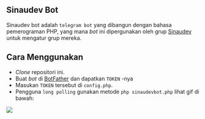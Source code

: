 ## Sinaudev Bot

Sinaudev bot adalah `telegram bot` yang dibangun dengan bahasa pemerograman PHP, yang mana _bot_ ini dipergunakan oleh grup [Sinaudev](https://t.me/sinaudev) untuk mengatur grup mereka.

## Cara Menggunakan

* _Clone_ repositori ini.
* Buat _bot_ di [BotFather](https://t.me/BotFather) dan dapatkan `TOKEN` -nya
* Masukan `TOKEN` tersebut di `config.php`.
* Pengguna `long polling` gunakan metode `php sinaudevbot.php` lihat gif di bawah:

![](https://fat.gfycat.com/WelltodoExcitableAndeancat.gif)